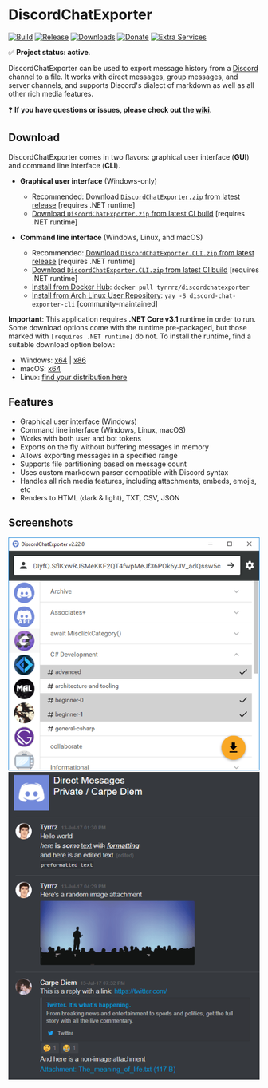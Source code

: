 # DiscordChatExporter

[![Build](https://github.com/Tyrrrz/DiscordChatExporter/workflows/CI/badge.svg?branch=master)](https://github.com/Tyrrrz/DiscordChatExporter/actions)
[![Release](https://img.shields.io/github/release/Tyrrrz/DiscordChatExporter.svg)](https://github.com/Tyrrrz/DiscordChatExporter/releases)
[![Downloads](https://img.shields.io/github/downloads/Tyrrrz/DiscordChatExporter/total.svg)](https://github.com/Tyrrrz/DiscordChatExporter/releases)
[![Donate](https://img.shields.io/badge/donate-$$$-purple.svg)](https://tyrrrz.me/donate)
[![Extra Services](https://img.shields.io/badge/extra%20services-xs:code-blue.svg)](https://xscode.com/Tyrrrz/DiscordChatExporter)

✅ **Project status: active**.

DiscordChatExporter can be used to export message history from a [Discord](https://discord.com) channel to a file. It works with direct messages, group messages, and server channels, and supports Discord's dialect of markdown as well as all other rich media features.

❓ **If you have questions or issues, please check out the [wiki](https://github.com/Tyrrrz/DiscordChatExporter/wiki)**.

## Download

DiscordChatExporter comes in two flavors: graphical user interface (**GUI**) and command line interface (**CLI**).

- **Graphical user interface** (Windows-only)
  - Recommended: [Download `DiscordChatExporter.zip` from latest release](https://github.com/Tyrrrz/DiscordChatExporter/releases/latest) [requires .NET runtime]
  - [Download `DiscordChatExporter.zip` from latest CI build](https://github.com/Tyrrrz/DiscordChatExporter/actions?query=workflow%3ACI) [requires .NET runtime]
    
- **Command line interface** (Windows, Linux, and macOS)
  - Recommended: [Download `DiscordChatExporter.CLI.zip` from latest release](https://github.com/Tyrrrz/DiscordChatExporter/releases/latest) [requires .NET runtime]
  - [Download `DiscordChatExporter.CLI.zip` from latest CI build](https://github.com/Tyrrrz/DiscordChatExporter/actions?query=workflow%3ACI) [requires .NET runtime]
  - [Install from Docker Hub](https://hub.docker.com/r/tyrrrz/discordchatexporter): `docker pull tyrrrz/discordchatexporter`
  - [Install from Arch Linux User Repository](https://aur.archlinux.org/packages/discord-chat-exporter-cli): `yay -S discord-chat-exporter-cli` [community-maintained]

**Important**: This application requires **.NET Core v3.1** runtime in order to run. Some download options come with the runtime pre-packaged, but those marked with `[requires .NET runtime]` do not. To install the runtime, find a suitable download option below:

- Windows: [x64](https://dotnet.microsoft.com/download/dotnet-core/thank-you/runtime-desktop-3.1.0-windows-x64-installer) | [x86](https://dotnet.microsoft.com/download/dotnet-core/thank-you/runtime-desktop-3.1.0-windows-x86-installer)
- macOS: [x64](https://dotnet.microsoft.com/download/dotnet-core/thank-you/runtime-3.1.0-macos-x64-installer)
- Linux: [find your distribution here](https://docs.microsoft.com/en-us/dotnet/core/install/linux)

## Features

- Graphical user interface (Windows)
- Command line interface (Windows, Linux, macOS)
- Works with both user and bot tokens
- Exports on the fly without buffering messages in memory
- Allows exporting messages in a specified range
- Supports file partitioning based on message count
- Uses custom markdown parser compatible with Discord syntax
- Handles all rich media features, including attachments, embeds, emojis, etc
- Renders to HTML (dark & light), TXT, CSV, JSON

## Screenshots

![channel list](.screenshots/list.png)
![rendered output](.screenshots/output.png)
